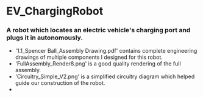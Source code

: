 # EV_ChargingRobot
### A robot which locates an electric vehicle's charging port and plugs it in autonomously.

 - '1.1_Spencer Ball_Assembly Drawing.pdf' contains complete engineering drawings of multiple components I designed for this robot.
 - 'FullAssembly_Render8.png' is a good quality rendering of the full assembly.
 - 'Circuitry_Simple_V2.png' is a simplified circuitry diagram which helped guide our construction of the robot.
 - 

